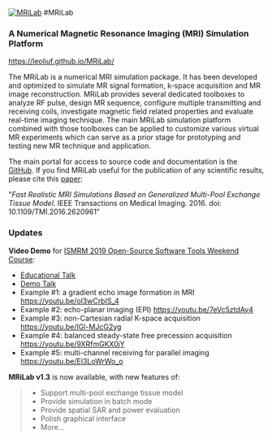 [![MRiLab](http://mrilab.sourceforge.net/images/logo.png)]()
#MRiLab
### A Numerical Magnetic Resonance Imaging (MRI) Simulation Platform

https://leoliuf.github.io/MRiLab/

The MRiLab is a numerical MRI simulation package. It has been developed and optimized to simulate MR signal formation, k-space acquisition and MR image reconstruction. MRiLab provides several dedicated toolboxes to analyze RF pulse, design MR sequence, configure multiple transmitting and receiving coils, investigate magnetic field related properties and evaluate real-time imaging technique. The main MRiLab simulation platform combined with those toolboxes can be applied to customize various virtual MR experiments which can serve as a prior stage for prototyping and testing new MR technique and application.

The main portal for access to source code and documentation is the [GitHub][1]. If you find MRiLab useful for the publication of any scientific results, please cite this [paper][2]: 

"*Fast Realistic MRI Simulations Based on Generalized Multi-Pool Exchange Tissue Model*. IEEE Transactions on Medical Imaging. 2016. doi: 10.1109/TMI.2016.2620961"

### Updates

**Video Demo** for [ISMRM 2019 Open-Source Software Tools Weekend Course][3]:
  * [Educational Talk](../blob/master/Doc/ISMRM2019_MRiLab_Educational_Talk_Public.pptx)
  * [Demo Talk](../blob/master/Doc/ISMRM2019_MRiLab_Demo_Final_Public.pptx)  
  * Example #1: a gradient echo image formation in MRI https://youtu.be/ol3wCrbIS_4
  * Example #2: echo-planar imaging (EPI) https://youtu.be/7eVc5ztdAy4
  * Example #3: non-Cartesian radial K-space acquisition https://youtu.be/IGl-MJcG2yg
  * Example #4: balanced steady-state free precession acquisition https://youtu.be/9XRfmGKX0jY
  * Example #5: multi-channel receiving for parallel imaging https://youtu.be/EI3LoWrWo_o

**MRiLab v1.3** is now available, with new features of:
  >- Support multi-pool exchange tissue model 
  >- Provide simulation in batch mode 
  >- Provide spatial SAR and power evaluation 
  >- Polish graphical interface
  >- More... 
  
  
  
  [1]: <https://leoliuf.github.io/MRiLab/>
  [2]: <http://ieeexplore.ieee.org/document/7676360/>
  [3]: <https://www.ismrm.org/19/program_files/WE21.htm>
